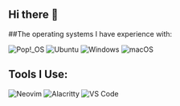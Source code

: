 ## Hi there 👋

##The operating systems I have experience with:

![Pop!_OS](https://img.shields.io/badge/Pop!__OS-22.04-brightgreen?style=for-the-badge&logo=popos&logoColor=white)
![Ubuntu](https://img.shields.io/badge/Ubuntu-22.04-E95420?style=for-the-badge&logo=ubuntu&logoColor=white)
![Windows](https://img.shields.io/badge/Windows-11-0078D6?style=for-the-badge&logo=windows&logoColor=white)
![macOS](https://img.shields.io/badge/macOS-13.0-000000?style=for-the-badge&logo=apple&logoColor=white)

## Tools I Use:

![Neovim](https://img.shields.io/badge/Neovim-0.8.0-%2318e4fc?style=for-the-badge&logo=neovim&logoColor=white)
![Alacritty](https://img.shields.io/badge/Alacritty-0.11.0-%234C566A?style=for-the-badge&logo=alacritty&logoColor=white)
![VS Code](https://img.shields.io/badge/VS%20Code-1.83.0-%23007ACC?style=for-the-badge&logo=visual-studio-code&logoColor=white)
<!--
**Mr615-TN/Mr615-TN** is a ✨ _special_ ✨ repository because its `README.md` (this file) appears on your GitHub profile.

Here are some ideas to get you started:

- 🔭 I’m currently working on ...
- 🌱 I’m currently learning ...
- 👯 I’m looking to collaborate on ...
- 🤔 I’m looking for help with ...
- 💬 Ask me about ...
- 📫 How to reach me: ...
- 😄 Pronouns: ...
- ⚡ Fun fact: ...
-->
